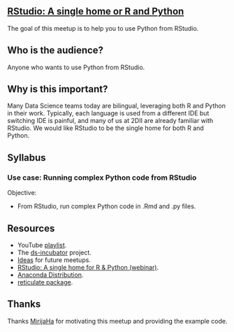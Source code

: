 
## [RStudio: A single home or R and Python](https://www.rstudio.com/resources/webinars/rstudio-a-single-home-for-r-and-python/)

The goal of this meetup is to help you to use Python from RStudio.

## Who is the audience?

Anyone who wants to use Python from RStudio.

## Why is this important?

Many Data Science teams today are bilingual, leveraging both R and
Python in their work. Typically, each language is used from a different
IDE but switching IDE is painful, and many of us at 2DII are already
familiar with RStudio. We would like RStudio to be the single home for
both R and Python.

## Syllabus

### Use case: Running complex Python code from RStudio

Objective:

-   From RStudio, run complex Python code in .Rmd and .py files.

## Resources

-   YouTube [playlist](https://bit.ly/ds-incubator-videos).
-   The
    [ds-incubator](https://github.com/2DegreesInvesting/ds-incubator#ds-incubator)
    project.
-   [Ideas](https://bit.ly/dsi-ideas) for future meetups.
-   [RStudio: A single home for R & Python
    (webinar)](https://rstudio.com/resources/webinars/rstudio-a-single-home-for-r-and-python/).
-   [Anaconda Distribution](https://docs.continuum.io/anaconda/).
-   [reticulate package](https://rstudio.github.io/reticulate/).

## Thanks

Thanks [MirijaHa](https://github.com/MirijaHa) for motivating this
meetup and providing the example code.
